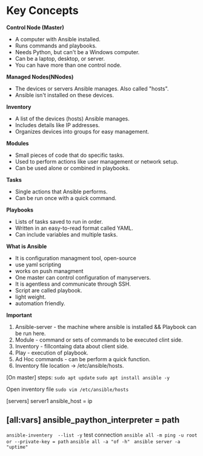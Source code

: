 
# Key Concepts 

**Control Node (Master)**

- A computer with Ansible installed.
- Runs commands and playbooks.
- Needs Python, but can't be a Windows computer.
- Can be a laptop, desktop, or server.
- You can have more than one control node.
  
**Managed Nodes(NNodes)**

- The devices or servers Ansible manages. Also called "hosts".
- Ansible isn't installed on these devices.
  
**Inventory**

- A list of the devices (hosts) Ansible manages.
- Includes details like IP addresses.
- Organizes devices into groups for easy management.
  
**Modules**

- Small pieces of code that do specific tasks.
- Used to perform actions like user management or network setup.
- Can be used alone or combined in playbooks.
  
**Tasks**

- Single actions that Ansible performs.
- Can be run once with a quick command.
  
**Playbooks**

- Lists of tasks saved to run in order.
- Written in an easy-to-read format called YAML.
- Can include variables and multiple tasks.

**What is Ansible**
- It is configuration managment tool, open-source
- use yaml scripting
- works on push managment
- One master can control configuration of manyservers.
- It is agentless and communicate through SSH.
- Script are called playbook.
- light weight.
- automation friendly.

**Important**
1. Ansible-server - the machine where ansible is installed && Playbook can be run here.
2. Module - command or sets of commands to be executed clint side.
3. Inventory - fillcontaing data about client side.
4. Play - execution of playbook.
5. Ad Hoc commands - can be perform a quick function.
6. Inventory file location -> /etc/ansible/hosts.


[On master]
steps: 
``sudo apt update``
``sudo apt install ansible -y``

Open inventory file
``sudo vim /etc/ansible/hosts``

[servers]
server1 ansible_host = ip

[all:vars]
ansible_paython_interpreter = path
--------------------------------------------
 ``ansible-inventery  --list -y``
 test connection
``ansible all -m ping -u root or --private-key = path``
  ``ansible all -a "of -h"``
 `` ansible server -a "uptime"``

